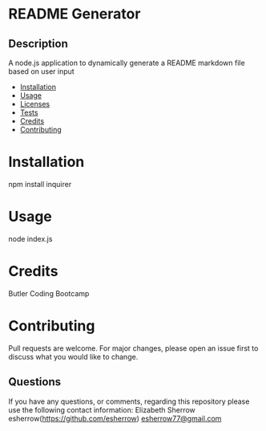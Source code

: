 # README Generator
  
  ## Description
  A node.js application to dynamically generate a README markdown file based on user input
    
  * [Installation](#installation)
  * [Usage](#usage)
  * [Licenses](#licenses)
  * [Tests](#tests)
  * [Credits](#credits)
  * [Contributing](#contributing)
    
  # Installation
  npm install inquirer
  
  # Usage
  node index.js
  
  # Credits
  Butler Coding Bootcamp
  
  # Contributing
  Pull requests are welcome. For major changes, please open an issue first to discuss what you would like to change.
  
  ## Questions
  If you have any questions, or comments, regarding this repository please use the following contact information:
  Elizabeth Sherrow  
  esherrow(https://github.com/esherrow)
  esherrow77@gmail.com
